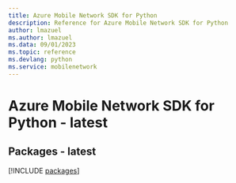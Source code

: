 ```yaml
---
title: Azure Mobile Network SDK for Python
description: Reference for Azure Mobile Network SDK for Python
author: lmazuel
ms.author: lmazuel
ms.data: 09/01/2023
ms.topic: reference
ms.devlang: python
ms.service: mobilenetwork
---
```

# Azure Mobile Network SDK for Python - latest
## Packages - latest
[!INCLUDE [packages](mobile-network-index.md)]